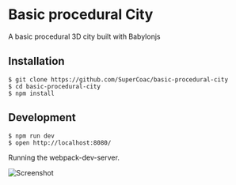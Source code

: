 # Basic procedural City
A basic procedural 3D city built with Babylonjs


## Installation
```
$ git clone https://github.com/SuperCoac/basic-procedural-city
$ cd basic-procedural-city
$ npm install
```

## Development
```
$ npm run dev
$ open http://localhost:8080/
```
Running the webpack-dev-server.

![Screenshot](http://puu.sh/owIY0/5e07695f3c.jpg)

